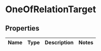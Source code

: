 # OneOfRelationTarget

## Properties
Name | Type | Description | Notes
------------ | ------------- | ------------- | -------------
